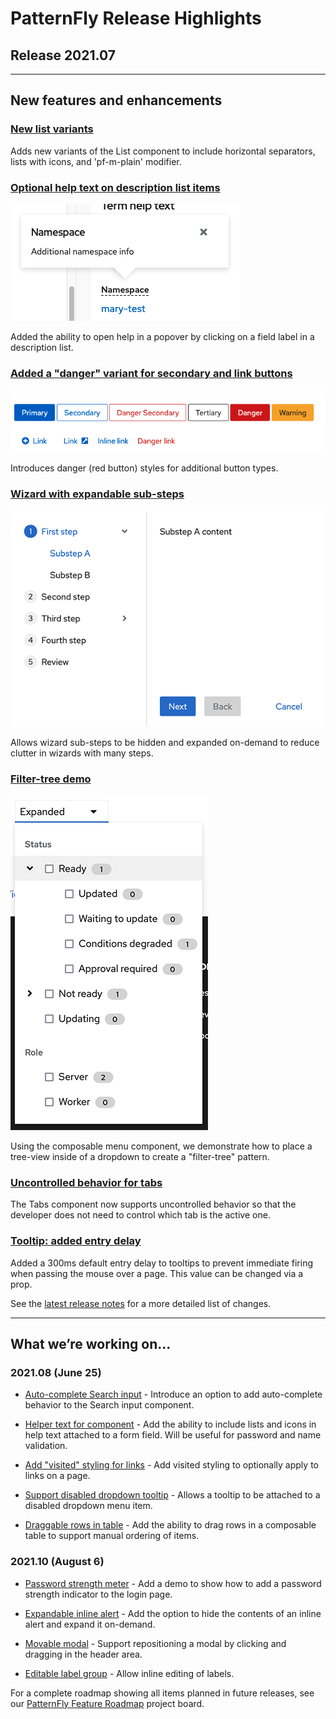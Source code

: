 # PatternFly Release Highlights
## Release 2021.07
----------------------------------------------------------
## New features and enhancements

 ### [New list variants](https://www.patternfly.org/v4/components/list)

  Adds new variants of the List component to include horizontal separators, lists with icons, and 'pf-m-plain' modifier.

  ### [Optional help text on description list items](https://www.patternfly.org/v4/components/description-list#term-help-text)

  ![description list with pop-up help](./img/description-list-help.png)

   Added the ability to open help in a popover by clicking on a field label in a description list.

  ### [Added a "danger" variant for secondary and link buttons](https://www.patternfly.org/v4/components/button)

 ![danger button variants](./img/danger-buttons.png)

  Introduces danger (red button) styles for additional button types.

  ### [Wizard with expandable sub-steps](https://www.patternfly.org/v4/components/wizard#expandable-steps)

 ![wizard with expandable sub-steps](./img/wizard-steps-expandable.png)

  Allows wizard sub-steps to be hidden and expanded on-demand to reduce clutter in wizards with many steps.

  ### [Filter-tree demo](https://www.patternfly.org/v4/demos/composable-menu#filter-tree-menu)

  ![filter-tree](./img/filter-tree.png)

  Using the composable menu component, we demonstrate how to place a tree-view inside of a dropdown to create a "filter-tree" pattern.

 ### [Uncontrolled behavior for tabs](https://www.patternfly.org/v4/components/tabs#uncontrolled)
 The Tabs component now supports uncontrolled behavior so that the developer does not need to control which tab is the active one.

 ### [Tooltip: added entry delay](https://www.patternfly.org/v4/components/tooltip)

 Added a 300ms default entry delay to tooltips to prevent immediate firing when passing the mouse over a page. This value can be changed via a prop.


See the [latest release notes](https://www.patternfly.org/v4/developer-resources/release-notes) for a more detailed list of changes.

-----------------------------------------------------------------------------

## What we’re working on...

### 2021.08 (June 25)

* [Auto-complete Search input](https://github.com/patternfly/patternfly-react/issues/5499) - Introduce an option to add auto-complete behavior to the Search input component.

* [Helper text for component](https://github.com/patternfly/patternfly-react/issues/5818) - Add the ability to include lists and icons in help text attached to a form field. Will be useful for password and name validation.

* [Add "visited" styling for links](https://github.com/patternfly/patternfly-react/issues/5857) - Add visited styling to optionally apply to links on a page.

* [Support disabled dropdown tooltip](https://github.com/patternfly/patternfly-react/issues/5826) - Allows a tooltip to be attached to a disabled dropdown menu item.

* [Draggable rows in table](https://github.com/patternfly/patternfly-react/issues/5817) - Add the ability to drag rows in a composable table to support manual ordering of items.


### 2021.10 (August 6)

* [Password strength meter](https://github.com/patternfly/patternfly/issues/4018) - Add a demo to show how to add a password strength indicator to the login page.

* [Expandable inline alert](https://github.com/patternfly/patternfly/issues/4056) - Add the option to hide the contents of an inline alert and expand it on-demand.

* [Movable modal](https://github.com/patternfly/patternfly/issues/3789) - Support repositioning a modal by clicking and dragging in the header area.

* [Editable label group](https://github.com/patternfly/patternfly-react/issues/5875) - Allow inline editing of labels.


For a complete roadmap showing all items planned in future releases, see our [PatternFly Feature Roadmap](https://github.com/orgs/patternfly/projects/4?fullscreen=true) project board.
